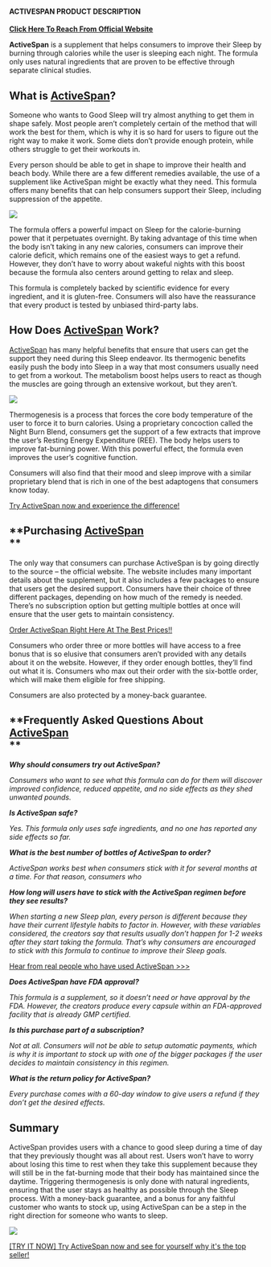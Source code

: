 #### ACTIVESPAN PRODUCT DESCRIPTION

**[Click Here To Reach From Official Website](https://snoppymart.com/shop-activespan)**

**ActiveSpan** is a supplement that helps consumers to improve their Sleep by burning through calories while the user is sleeping each night. The formula only uses natural ingredients that are proven to be effective through separate clinical studies.

**What is [ActiveSpan](https://activespan.blogspot.com/2023/11/activespan-reviews-scientists-report.html)?**
------------------------------------------------------------------------------------------------------------

Someone who wants to Good Sleep will try almost anything to get them in shape safely. Most people aren’t completely certain of the method that will work the best for them, which is why it is so hard for users to figure out the right way to make it work. Some diets don’t provide enough protein, while others struggle to get their workouts in.

Every person should be able to get in shape to improve their health and beach body. While there are a few different remedies available, the use of a supplement like ActiveSpan might be exactly what they need. This formula offers many benefits that can help consumers support their Sleep, including suppression of the appetite.

[![](https://blogger.googleusercontent.com/img/b/R29vZ2xl/AVvXsEjbaYT57W1ZTu65Dg7ujM_Tz_dqpCXHEw2SrehtzpzxynpSkAPw78cmGIsahTwPrfxFfnd0zzs4T4OIGYGJw9B7CJhyphenhyphenPfSnQPmN6Yd8qhHNhqxOaI2z-cm3ABdcSbYWMCgJbhQIacGPHkPnqGJkDWcO0hn_35L7Xe5Qv5FSmFiWY4SaRbzFQ5ZAYSYCubc/w640-h260/Screenshot%20(1514).png)](https://snoppymart.com/shop-activespan)

The formula offers a powerful impact on Sleep for the calorie-burning power that it perpetuates overnight. By taking advantage of this time when the body isn’t taking in any new calories, consumers can improve their calorie deficit, which remains one of the easiest ways to get a refund. However, they don’t have to worry about wakeful nights with this boost because the formula also centers around getting to relax and sleep.

This formula is completely backed by scientific evidence for every ingredient, and it is gluten-free. Consumers will also have the reassurance that every product is tested by unbiased third-party labs.

**How Does [ActiveSpan](https://colab.research.google.com/drive/1cEInIFh9WxQHFxMw4sz_5XKXY5VChXCx#scrollTo=g1TyDINpv9Cr) Work?**
--------------------------------------------------------------------------------------------------------------------------------

[ActiveSpan](https://groups.google.com/g/activespan-reviews/c/_5RjNHTy6IE) has many helpful benefits that ensure that users can get the support they need during this Sleep endeavor. Its thermogenic benefits easily push the body into Sleep in a way that most consumers usually need to get from a workout. The metabolism boost helps users to react as though the muscles are going through an extensive workout, but they aren’t.

[![](https://blogger.googleusercontent.com/img/b/R29vZ2xl/AVvXsEiG90QI7Yxy5mJ68ysOYuM-Jb4_hmZkXHINEHqyCWcuv14Ipjw26Y5Eyf14Uz164BlJKnZI00iMDkdS8Eq4cL_AA6PUjLH1lxmu5-P3riCOZkimCQS4X6A9i4fisACcBcEJN4k1tgc3BvI8k5H5XymcC7bHgMxqvC2TVYfgZUGQHUo2S_6w9whHGqCWQ44/w640-h392/Screenshot%20(1513).png)](https://blogger.googleusercontent.com/img/b/R29vZ2xl/AVvXsEiG90QI7Yxy5mJ68ysOYuM-Jb4_hmZkXHINEHqyCWcuv14Ipjw26Y5Eyf14Uz164BlJKnZI00iMDkdS8Eq4cL_AA6PUjLH1lxmu5-P3riCOZkimCQS4X6A9i4fisACcBcEJN4k1tgc3BvI8k5H5XymcC7bHgMxqvC2TVYfgZUGQHUo2S_6w9whHGqCWQ44/s1753/Screenshot%20(1513).png)

Thermogenesis is a process that forces the core body temperature of the user to force it to burn calories. Using a proprietary concoction called the Night Burn Blend, consumers get the support of a few extracts that improve the user’s Resting Energy Expenditure (REE). The body helps users to improve fat-burning power. With this powerful effect, the formula even improves the user’s cognitive function.

Consumers will also find that their mood and sleep improve with a similar proprietary blend that is rich in one of the best adaptogens that consumers know today.

[Try ActiveSpan now and experience the difference!](https://snoppymart.com/shop-activespan)

**Purchasing [ActiveSpan](https://activespan.systeme.io/activespan)  
**
------------------------------------------------------------------------

The only way that consumers can purchase ActiveSpan is by going directly to the source – the official website. The website includes many important details about the supplement, but it also includes a few packages to ensure that users get the desired support. Consumers have their choice of three different packages, depending on how much of the remedy is needed. There’s no subscription option but getting multiple bottles at once will ensure that the user gets to maintain consistency.

[Order ActiveSpan Right Here At The Best Prices!!](https://snoppymart.com/shop-activespan)

Consumers who order three or more bottles will have access to a free bonus that is so elusive that consumers aren’t provided with any details about it on the website. However, if they order enough bottles, they’ll find out what it is. Consumers who max out their order with the six-bottle order, which will make them eligible for free shipping.

Consumers are also protected by a money-back guarantee.

**Frequently Asked Questions About [ActiveSpan](https://lookerstudio.google.com/reporting/8ad936fe-ff2f-4062-8c1b-786723afe39d/page/C5zhD)  
**
-----------------------------------------------------------------------------------------------------------------------------------------------

**_Why should consumers try out ActiveSpan?_**

_Consumers who want to see what this formula can do for them will discover improved confidence, reduced appetite, and no side effects as they shed unwanted pounds._

**_Is ActiveSpan safe?_**

_Yes. This formula only uses safe ingredients, and no one has reported any side effects so far._

**_What is the best number of bottles of ActiveSpan to order?_**

_ActiveSpan works best when consumers stick with it for several months at a time. For that reason, consumers who_

**_How long will users have to stick with the ActiveSpan regimen before they see results?_**

_When starting a new Sleep plan, every person is different because they have their current lifestyle habits to factor in. However, with these variables considered, the creators say that results usually don’t happen for 1-2 weeks after they start taking the formula. That’s why consumers are encouraged to stick with this formula to continue to improve their Sleep goals._

[Hear from real people who have used ActiveSpan >>>](https://snoppymart.com/shop-activespan)

**_Does ActiveSpan have FDA approval?_**

_This formula is a supplement, so it doesn’t need or have approval by the FDA. However, the creators produce every capsule within an FDA-approved facility that is already GMP certified._

**_Is this purchase part of a subscription?_**

_Not at all. Consumers will not be able to setup automatic payments, which is why it is important to stock up with one of the bigger packages if the user decides to maintain consistency in this regimen._

**_What is the return policy for ActiveSpan?_**

_Every purchase comes with a 60-day window to give users a refund if they don’t get the desired effects._

**Summary**
-----------

ActiveSpan provides users with a chance to good sleep during a time of day that they previously thought was all about rest. Users won’t have to worry about losing this time to rest when they take this supplement because they will still be in the fat-burning mode that their body has maintained since the daytime. Triggering thermogenesis is only done with natural ingredients, ensuring that the user stays as healthy as possible through the Sleep process. With a money-back guarantee, and a bonus for any faithful customer who wants to stock up, using ActiveSpan can be a step in the right direction for someone who wants to sleep.

[![](https://blogger.googleusercontent.com/img/b/R29vZ2xl/AVvXsEgvvrUssfJ7LNwDpEJgV1qwD91lSSj7bmFPG43-E0Uz0i-Ca0rtKqVHaVzefmbkXhlstyIeLiUKkIhVMUJgIimBBpkTF2M8BmVVsGXRdzWOU6xie6sq4loRuqaovB_p9MWsmKWbUxCZQZMmhW3l9FrITs0OVJ2SoYheMRsfY5vEKaKqFX-DY9OMjM7x0us/w640-h262/Screenshot%20(1512).png)](https://snoppymart.com/shop-activespan)

[\[TRY IT NOW\] Try ActiveSpan now and see for yourself why it's the top seller!](https://snoppymart.com/shop-activespan)
